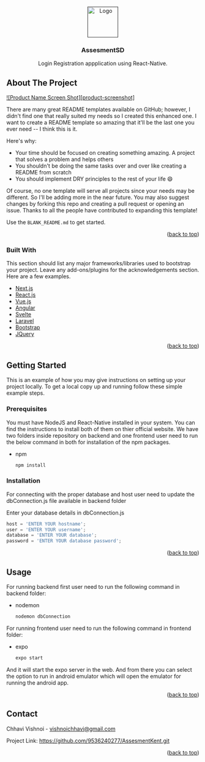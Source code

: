 <div id="top"></div>




<!-- PROJECT LOGO -->
<br />
<div align="center">
  <a href="">
    <img src="https://upload.wikimedia.org/wikipedia/en/thumb/a/a6/Kent_State_athletic_logo.svg/1200px-Kent_State_athletic_logo.svg.png" alt="Logo" width="80" height="80">
  </a>

  <h3 align="center">AssesmentSD</h3>

  <p align="center">
    Login Registration appplication using React-Native.
    <br />



</div>




<!-- ABOUT THE PROJECT -->
## About The Project

[![Product Name Screen Shot][product-screenshot]](https://example.com)

There are many great README templates available on GitHub; however, I didn't find one that really suited my needs so I created this enhanced one. I want to create a README template so amazing that it'll be the last one you ever need -- I think this is it.

Here's why:
* Your time should be focused on creating something amazing. A project that solves a problem and helps others
* You shouldn't be doing the same tasks over and over like creating a README from scratch
* You should implement DRY principles to the rest of your life :smile:

Of course, no one template will serve all projects since your needs may be different. So I'll be adding more in the near future. You may also suggest changes by forking this repo and creating a pull request or opening an issue. Thanks to all the people have contributed to expanding this template!

Use the `BLANK_README.md` to get started.

<p align="right">(<a href="#top">back to top</a>)</p>



### Built With

This section should list any major frameworks/libraries used to bootstrap your project. Leave any add-ons/plugins for the acknowledgements section. Here are a few examples.

* [Next.js](https://nextjs.org/)
* [React.js](https://reactjs.org/)
* [Vue.js](https://vuejs.org/)
* [Angular](https://angular.io/)
* [Svelte](https://svelte.dev/)
* [Laravel](https://laravel.com)
* [Bootstrap](https://getbootstrap.com)
* [JQuery](https://jquery.com)

<p align="right">(<a href="#top">back to top</a>)</p>



<!-- GETTING STARTED -->
## Getting Started

This is an example of how you may give instructions on setting up your project locally.
To get a local copy up and running follow these simple example steps.

### Prerequisites

You must have NodeJS and React-Native installed in your system. You can find the instructions to install both of them on thier official website. 
We have two folders inside repository on backend and one frontend user need to run the below command in both for installation of the npm packages.
* npm
  ```sh
  npm install 
  ```

### Installation

For connecting with the proper database and host user need to update the dbConnection.js file available in backend folder


Enter your database details in dbConnection.js
   ```js
   host = 'ENTER YOUR hostname';
   user = 'ENTER YOUR username';
   database = 'ENTER YOUR database';
   password = 'ENTER YOUR database password';
   ```

<p align="right">(<a href="#top">back to top</a>)</p>



<!-- USAGE EXAMPLES -->
## Usage

For running backend first user need to run the following command in backend folder:

* nodemon
  ```sh
  nodemon dbConnection 
  ```
For running frontend user need to run the following command in frontend folder:

* expo
  ```sh
  expo start
  ```

And it will start the expo server in the web. And from there you can select the option to run in android emulator which will open the emulator for running the android app. 

<p align="right">(<a href="#top">back to top</a>)</p>



<!-- CONTACT -->
## Contact

Chhavi Vishnoi - vishnoichhavi@gmail.com

Project Link: https://github.com/9536240277/AssesmentKent.git

<p align="right">(<a href="#top">back to top</a>)</p>

[product-video]: /AssesmentKent/demovideo
